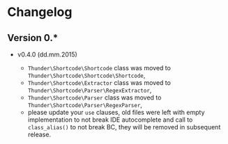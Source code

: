 # Changelog

## Version 0.*

* v0.4.0 (dd.mm.2015)

  * `Thunder\Shortcode\Shortcode` class was moved to `Thunder\Shortcode\Shortcode\Shortcode`, 
  * `Thunder\Shortcode\Extractor` class was moved to `Thunder\Shortcode\Parser\RegexExtractor`,
  * `Thunder\Shortcode\Parser` class was moved to `Thunder\Shortcode\Parser\RegexParser`,
  * please update your `use` clauses, old files were left with empty implementation to not break IDE autocomplete and call to `class_alias()` to not break BC, they will be removed in subsequent release.
